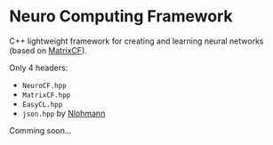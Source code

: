 # Neuro Computing Framework
C++ lightweight framework for creating and learning neural networks (based on [MatrixCF](https://github.com/architector1324/MatrixCF/blob/master/README.md)).

Only 4 headers:
- `NeuroCF.hpp`
- `MatrixCF.hpp`
- `EasyCL.hpp`
- `json.hpp` by [Nlohmann](https://github.com/nlohmann/json) 

Comming soon...